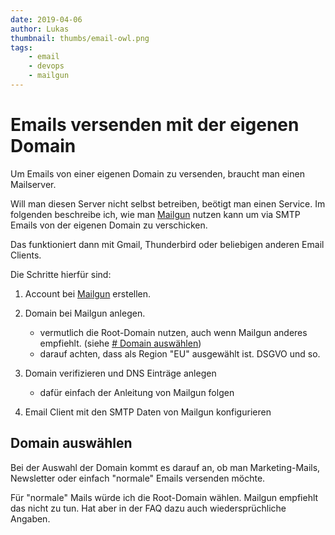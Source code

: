 ```yaml
---
date: 2019-04-06
author: Lukas
thumbnail: thumbs/email-owl.png
tags:
    - email
    - devops
    - mailgun
---
```


# Emails versenden mit der eigenen Domain

Um Emails von einer eigenen Domain zu versenden, braucht man einen Mailserver.

Will man diesen Server nicht selbst betreiben, beötigt man einen Service. Im folgenden beschreibe ich, wie man [Mailgun](https://mailgun.com) nutzen kann um via SMTP Emails von der eigenen Domain zu verschicken.

Das funktioniert dann mit Gmail, Thunderbird oder beliebigen anderen Email Clients.

Die Schritte hierfür sind:

1. Account bei [Mailgun](https://mailgun.com) erstellen.
2. Domain bei Mailgun anlegen.
   - vermutlich die Root-Domain nutzen, auch wenn Mailgun anderes empfiehlt. (siehe [# Domain auswählen](#domain-auswahlen))
   - darauf achten, dass als Region "EU" ausgewählt ist. DSGVO und so.
3. Domain verifizieren und DNS Einträge anlegen

   - dafür einfach der Anleitung von Mailgun folgen

4. Email Client mit den SMTP Daten von Mailgun konfigurieren

## Domain auswählen

Bei der Auswahl der Domain kommt es darauf an, ob man Marketing-Mails, Newsletter oder einfach "normale" Emails versenden möchte.

Für "normale" Mails würde ich die Root-Domain wählen. Mailgun empfiehlt das nicht zu tun. Hat aber in der FAQ dazu auch wiedersprüchliche Angaben.
<!-- oder Basis-Domain. Suchs dir aus -->